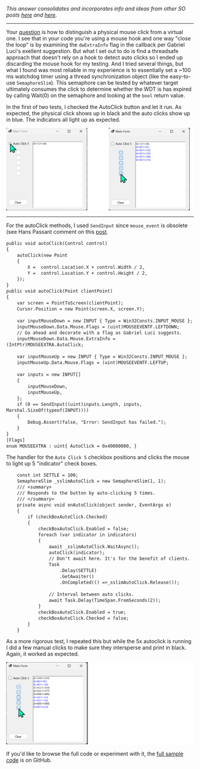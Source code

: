 _This answer consolidates and incorporates info and ideas from other SO posts [here](https://stackoverflow.com/a/10355905/5438626) and [here](https://stackoverflow.com/q/2416748/5438626)._
***

Your [question](https://stackoverflow.com/q/74721398/5438626) is how to distinguish a physical mouse click from a virtual one. I see that in your code you're using a mouse hook and one way "close the loop" is by examining the `dwExtraInfo` flag in the callback per Gabriel Luci's exellent suggestion. But what I set out to do is find a threadsafe approach that doesn't rely on a hook to detect auto clicks so I ended up discarding the mouse hook for my testing. And I tried several things, but what I found was most reliable in my experience is to essentially set a ~100 ms watchdog timer using a thread synchronization object (like the easy-to-use `SemaphoreSlim`). This semaphore can be tested by whatever target ultimately consumes the click to determine whether the WDT is has expired by calling Wait(0) on the semaphore and looking at the `bool` return value. 

In the first of two tests, I checked the AutoClick button and let it run. As expected, the physical click shows up in black and the auto clicks show up in blue. The indicators all light up as expected.

![Screenshot](https://github.com/IVSoftware/auto-clicker-demo/blob/master/auto-clicker/Screenshots/simple.png)
***

For the autoClick methods, I used `SendInput` since `mouse_event` is obsolete (see Hans Passant comment on this [post](https://stackoverflow.com/q/22744531/5438626).

    public void autoClick(Control control)
    {
        autoClick(new Point 
        { 
            X =  control.Location.X + control.Width / 2,
            Y =  control.Location.Y + control.Height / 2,
        });
    }
    public void autoClick(Point clientPoint)
    {
        var screen = PointToScreen(clientPoint);
        Cursor.Position = new Point(screen.X, screen.Y);

        var inputMouseDown = new INPUT { Type = Win32Consts.INPUT_MOUSE };
        inputMouseDown.Data.Mouse.Flags = (uint)MOUSEEVENTF.LEFTDOWN;
        // Go ahead and decorate with a flag as Gabriel Luci suggests.
        inputMouseDown.Data.Mouse.ExtraInfo = (IntPtr)MOUSEEXTRA.AutoClick;

        var inputMouseUp = new INPUT { Type = Win32Consts.INPUT_MOUSE };
        inputMouseUp.Data.Mouse.Flags = (uint)MOUSEEVENTF.LEFTUP;

        var inputs = new INPUT[]
        {
            inputMouseDown,
            inputMouseUp,
        };
        if (0 == SendInput((uint)inputs.Length, inputs, Marshal.SizeOf(typeof(INPUT))))
        {
            Debug.Assert(false, "Error: SendInput has failed.");
        }
    }
    [Flags]
    enum MOUSEEXTRA : uint{ AutoClick = 0x40000000, }

The handler for the `Auto Click 5` checkbox positions and clicks the mouse to light up 5 "indicator" check boxes.

        const int SETTLE = 100;
        SemaphoreSlim _sslimAutoClick = new SemaphoreSlim(1, 1);
        /// <summary>
        /// Responds to the button by auto-clicking 5 times.
        /// </summary>
        private async void onAutoClick(object sender, EventArgs e)
        {
            if (checkBoxAutoClick.Checked)
            {
                checkBoxAutoClick.Enabled = false;
                foreach (var indicator in indicators)
                {
                    await _sslimAutoClick.WaitAsync();
                    autoClick(indicator);
                    // Don't await here. It's for the benefit of clients.
                    Task
                        .Delay(SETTLE)
                        .GetAwaiter()
                        .OnCompleted(() =>_sslimAutoClick.Release());

                    // Interval between auto clicks.
                    await Task.Delay(TimeSpan.FromSeconds(2));
                }
                checkBoxAutoClick.Enabled = true;
                checkBoxAutoClick.Checked = false;
            }
        }

As a more rigorous test, I repeated this but while the 5x autoclick is running I did a few manual clicks to make sure they intersperse and print in black. Again, it worked as expected.

![Screenshot](https://github.com/IVSoftware/auto-clicker-demo/blob/master/auto-clicker/Screenshots/interspersed.png)

If you'd like to browse the full code or experiment with it, the [full sample code](https://github.com/IVSoftware/auto-clicker-demo.git) is on GitHub.
